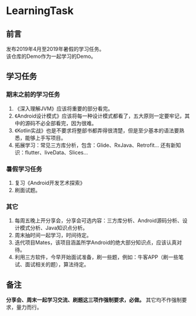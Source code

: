 # LearningTask
## 前言
发布2019年4月至2019年暑假的学习任务。    
该仓库的Demo作为一起学习的Demo。

## 学习任务
### 期末之前的学习任务
1. 《深入理解JVM》应该将重要的部分看完。
2. 《Android设计模式》应该将每一种设计模式都看了，五大原则一定要牢记，其中的源码不必全部看完，因为很难。
3. 《Kotlin实战》也是不要求将整部书都弄得很清楚，但是至少基本的语法要熟悉，能够上手写项目。
4. 拓展学习：常见三方库分析，包含：Glide、RxJava、Retrofit... 还有新知识：flutter、liveData、Slices...

### 暑假学习任务
1. 复习《Android开发艺术探索》
2. 刷面试题。

### 其它
1. 每周五晚上开分享会，分享会可选内容：三方库分析、Android源码分析、设计模式分析、Java知识点分析。
2. 周末抽时间一起学习，时间待定。
3. 迭代项目Mates，该项目涵盖所学Android的绝大部分知识点，应该认真对待。
4. 利用三方软件，今早开始面试准备，刷一些题，例如：牛客APP（刷一些笔试、面试相关的题），算法待定。

## 备注
**分享会、周末一起学习交流、刷题这三项作强制要求，必做。** 其它均不作强制要求，量力而行。
